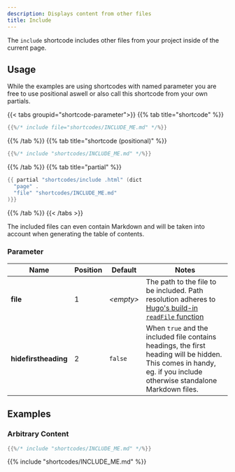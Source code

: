 ```yaml
---
description: Displays content from other files
title: Include
---
```


The `include` shortcode includes other files from your project inside of the current page.

## Usage

While the examples are using shortcodes with named parameter you are free to use positional aswell or also call this shortcode from your own partials.

{{< tabs groupid="shortcode-parameter">}}
{{% tab title="shortcode" %}}

````go
{{%/* include file="shortcodes/INCLUDE_ME.md" */%}}
````

{{% /tab %}}
{{% tab title="shortcode (positional)" %}}

````go
{{%/* include "shortcodes/INCLUDE_ME.md" */%}}
````

{{% /tab %}}
{{% tab title="partial" %}}

````go
{{ partial "shortcodes/include .html" (dict
  "page" .
  "file" "shortcodes/INCLUDE_ME.md"
)}}
````

{{% /tab %}}
{{< /tabs >}}

The included files can even contain Markdown and will be taken into account when generating the table of contents.

### Parameter

| Name                 | Position | Default          | Notes       |
|----------------------|----------|------------------|-------------|
| **file**             | 1        | _&lt;empty&gt;_  | The path to the file to be included. Path resolution adheres to [Hugo's build-in `readFile` function](https://gohugo.io/functions/readfile/) |
| **hidefirstheading** | 2        | `false`          | When `true` and the included file contains headings, the first heading will be hidden. This comes in handy, eg. if you include otherwise standalone Markdown files. |

## Examples

### Arbitrary Content

````go
{{%/* include "shortcodes/INCLUDE_ME.md" */%}}
````

{{% include "shortcodes/INCLUDE_ME.md" %}}
